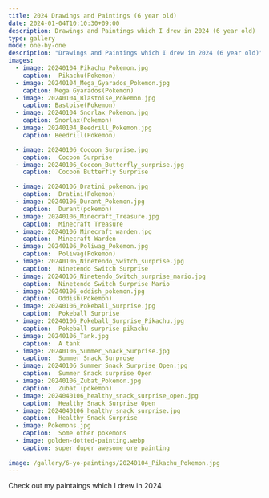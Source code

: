 ```yaml
---
title: 2024 Drawings and Paintings (6 year old)
date: 2024-01-04T10:10:30+09:00
description: Drawings and Paintings which I drew in 2024 (6 year old)
type: gallery
mode: one-by-one
description: "Drawings and Paintings which I drew in 2024 (6 year old)"
images:
  - image: 20240104_Pikachu_Pokemon.jpg
    caption:  Pikachu(Pokemon)
  - image: 20240104_Mega_Gyarados_Pokemon.jpg
    caption: Mega Gyarados(Pokemon)
  - image: 20240104_Blastoise_Pokemon.jpg
    caption: Bastoise(Pokemon)
  - image: 20240104_Snorlax_Pokemon.jpg
    caption: Snorlax(Pokemon)
  - image: 20240104_Beedrill_Pokemon.jpg
    caption: Beedrill(Pokemon)

  - image: 20240106_Cocoon_Surprise.jpg
    caption:  Cocoon Surprise
  - image: 20240106_Coccon_Butterfly_surprise.jpg
    caption:  Cocoon Butterfly Surprise

  - image: 20240106_Dratini_pokemon.jpg
    caption:  Dratini(Pokemon)
  - image: 20240106_Durant_Pokemon.jpg
    caption:  Durant(pokemon)
  - image: 20240106_Minecraft_Treasure.jpg
    caption:  Minecraft Treasure
  - image: 20240106_Minecraft_warden.jpg
    caption:  Minecraft Warden
  - image: 20240106_Poliwag_Pokemon.jpg
    caption:  Poliwag(Pokemon)
  - image: 20240106_Ninetendo_Switch_surprise.jpg
    caption:  Ninetendo Switch Surprise
  - image: 20240106_Ninetendo_Switch_surprise_mario.jpg
    caption:  Ninetendo Switch Surprise Mario
  - image: 20240106_oddish_pokemon.jpg
    caption:  Oddish(Pokemon)
  - image: 20240106_Pokeball_Surprise.jpg
    caption:  Pokeball Surprise
  - image: 20240106_Pokeball_Surprise_Pikachu.jpg
    caption:  Pokeball surprise pikachu
  - image: 20240106_Tank.jpg
    caption:  A tank 
  - image: 20240106_Summer_Snack_Surprise.jpg
    caption:  Summer Snack Surprose 
  - image: 20240106_Summer_Snack_Surprise_Open.jpg
    caption:  Summer Snack surprise Open
  - image: 20240106_Zubat_Pokemon.jpg
    caption:  Zubat (pokemon)
  - image: 2024040106_healthy_snack_surprise_open.jpg
    caption:  Healthy Snack Surprise Open
  - image: 2024040106_healthy_snack_surprise.jpg
    caption:  Healthy Snack Surprise
  - image: Pokemons.jpg
    caption:  Some other pokemons
  - image: golden-dotted-painting.webp
    caption: super duper awesome ore painting
    
image: /gallery/6-yo-paintings/20240104_Pikachu_Pokemon.jpg
---
```


Check out my paintaings which I drew in 2024